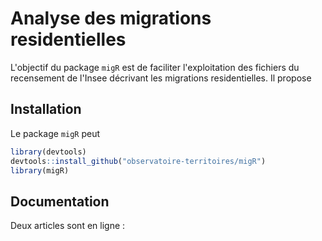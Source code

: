 
Analyse des migrations residentielles
=====================================

L'objectif du package `migR` est de faciliter l'exploitation des fichiers du recensement de l'Insee décrivant les migrations residentielles. Il propose 

Installation
------------

Le package `migR` peut 

``` r
library(devtools)
devtools::install_github("observatoire-territoires/migR")
library(migR)
```

Documentation
-------------

Deux articles sont en ligne :
